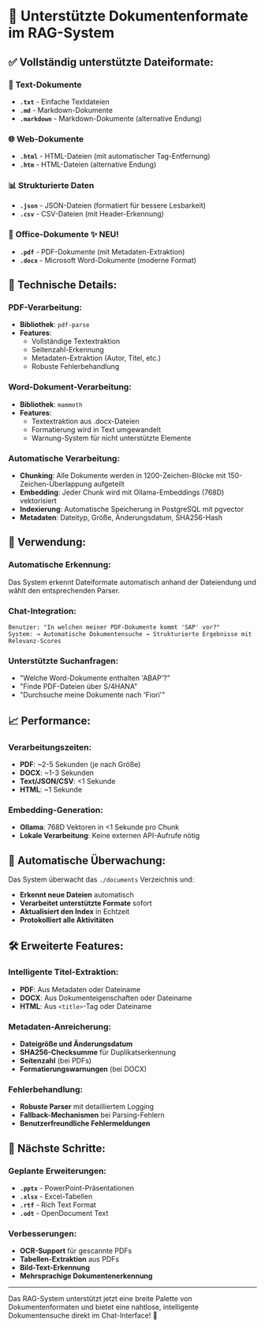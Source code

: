 # 📄 Unterstützte Dokumentenformate im RAG-System

## ✅ **Vollständig unterstützte Dateiformate:**

### 📝 **Text-Dokumente**
- **`.txt`** - Einfache Textdateien
- **`.md`** - Markdown-Dokumente  
- **`.markdown`** - Markdown-Dokumente (alternative Endung)

### 🌐 **Web-Dokumente**
- **`.html`** - HTML-Dateien (mit automatischer Tag-Entfernung)
- **`.htm`** - HTML-Dateien (alternative Endung)

### 📊 **Strukturierte Daten**
- **`.json`** - JSON-Dateien (formatiert für bessere Lesbarkeit)
- **`.csv`** - CSV-Dateien (mit Header-Erkennung)

### 📄 **Office-Dokumente** ✨ **NEU!**
- **`.pdf`** - PDF-Dokumente (mit Metadaten-Extraktion)
- **`.docx`** - Microsoft Word-Dokumente (moderne Format)

## 🔧 **Technische Details:**

### **PDF-Verarbeitung:**
- **Bibliothek**: `pdf-parse`
- **Features**: 
  - Vollständige Textextraktion
  - Seitenzahl-Erkennung
  - Metadaten-Extraktion (Autor, Titel, etc.)
  - Robuste Fehlerbehandlung

### **Word-Dokument-Verarbeitung:**
- **Bibliothek**: `mammoth`
- **Features**:
  - Textextraktion aus .docx-Dateien
  - Formatierung wird in Text umgewandelt
  - Warnung-System für nicht unterstützte Elemente

### **Automatische Verarbeitung:**
- **Chunking**: Alle Dokumente werden in 1200-Zeichen-Blöcke mit 150-Zeichen-Überlappung aufgeteilt
- **Embedding**: Jeder Chunk wird mit Ollama-Embeddings (768D) vektorisiert
- **Indexierung**: Automatische Speicherung in PostgreSQL mit pgvector
- **Metadaten**: Dateityp, Größe, Änderungsdatum, SHA256-Hash

## 🚀 **Verwendung:**

### **Automatische Erkennung:**
Das System erkennt Dateiformate automatisch anhand der Dateiendung und wählt den entsprechenden Parser.

### **Chat-Integration:**
```
Benutzer: "In welchen meiner PDF-Dokumente kommt 'SAP' vor?"
System: → Automatische Dokumentensuche → Strukturierte Ergebnisse mit Relevanz-Scores
```

### **Unterstützte Suchanfragen:**
- "Welche Word-Dokumente enthalten 'ABAP'?"
- "Finde PDF-Dateien über S/4HANA"
- "Durchsuche meine Dokumente nach 'Fiori'"

## 📈 **Performance:**

### **Verarbeitungszeiten:**
- **PDF**: ~2-5 Sekunden (je nach Größe)
- **DOCX**: ~1-3 Sekunden
- **Text/JSON/CSV**: <1 Sekunde
- **HTML**: ~1 Sekunde

### **Embedding-Generation:**
- **Ollama**: 768D Vektoren in <1 Sekunde pro Chunk
- **Lokale Verarbeitung**: Keine externen API-Aufrufe nötig

## 🔄 **Automatische Überwachung:**

Das System überwacht das `./documents` Verzeichnis und:
- **Erkennt neue Dateien** automatisch
- **Verarbeitet unterstützte Formate** sofort
- **Aktualisiert den Index** in Echtzeit
- **Protokolliert alle Aktivitäten**

## 🛠 **Erweiterte Features:**

### **Intelligente Titel-Extraktion:**
- **PDF**: Aus Metadaten oder Dateiname
- **DOCX**: Aus Dokumenteigenschaften oder Dateiname
- **HTML**: Aus `<title>`-Tag oder Dateiname

### **Metadaten-Anreicherung:**
- **Dateigröße und Änderungsdatum**
- **SHA256-Checksumme** für Duplikatserkennung
- **Seitenzahl** (bei PDFs)
- **Formatierungswarnungen** (bei DOCX)

### **Fehlerbehandlung:**
- **Robuste Parser** mit detailliertem Logging
- **Fallback-Mechanismen** bei Parsing-Fehlern
- **Benutzerfreundliche Fehlermeldungen**

## 🎯 **Nächste Schritte:**

### **Geplante Erweiterungen:**
- **`.pptx`** - PowerPoint-Präsentationen
- **`.xlsx`** - Excel-Tabellen
- **`.rtf`** - Rich Text Format
- **`.odt`** - OpenDocument Text

### **Verbesserungen:**
- **OCR-Support** für gescannte PDFs
- **Tabellen-Extraktion** aus PDFs
- **Bild-Text-Erkennung**
- **Mehrsprachige Dokumentenerkennung**

---

Das RAG-System unterstützt jetzt eine breite Palette von Dokumentenformaten und bietet eine nahtlose, intelligente Dokumentensuche direkt im Chat-Interface! 🎉
